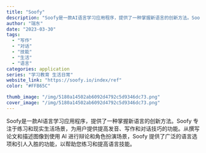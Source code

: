 ```yaml
---
title: "Soofy"
description: "Soofy是一款AI语言学习应用程序，提供了一种掌握新语言的创新方法。Soofy 专注于练习和现实生活场景，为用户提供提"
author: "瑞东"
date: "2023-03-30"
tags:
  - "写作"
  - "对话"
  - "技能"
  - "生活"
  - "语言"
categories: application
series: "学习教育 生活日常"
website_link: "https://soofy.io/index/ref"
color: "#FFB65C"

thumb_image: "/img/5180a14502ab6092d4792c5d9346dc73.png"
cover_image: "/img/5180a14502ab6092d4792c5d9346dc73.png"
---
```


Soofy是一款AI语言学习应用程序，提供了一种掌握新语言的创新方法。Soofy 专注于练习和现实生活场景，为用户提供提高发音、写作和对话技巧的功能。从撰写论文和描述图像到使用 AI 进行辩论和角色扮演场景，Soofy 提供了广泛的语言选项和引人入胜的功能，以帮助您练习和提高语言技能。